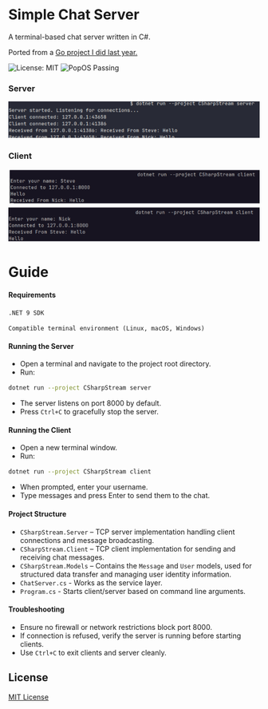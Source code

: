 # Simple Chat Server
A terminal-based chat server written in C#.

Ported from a [Go project I did last year.](https://github.com/Sieep-Coding/chatserver)

![License: MIT](https://img.shields.io/badge/License-MIT-blue.svg)
![PopOS Passing](https://img.shields.io/badge/PopOS-Passing-darkgreen.svg)

### Server
![](https://github.com/Sieep-Coding/simple-chat-csharp/blob/main/Public/server.png)

### Client
![](https://github.com/Sieep-Coding/simple-chat-csharp/blob/main/Public/client1.png)
![](https://github.com/Sieep-Coding/simple-chat-csharp/blob/main/Public/client2.png)
# Guide

#### Requirements
`.NET 9 SDK`

`Compatible terminal environment (Linux, macOS, Windows)`

#### Running the Server
- Open a terminal and navigate to the project root directory.
- Run:
```bash
dotnet run --project CSharpStream server
```
- The server listens on port 8000 by default.
- Press `Ctrl+C` to gracefully stop the server.

#### Running the Client
- Open a new terminal window.
- Run: 
```bash
dotnet run --project CSharpStream client
```
- When prompted, enter your username.
- Type messages and press Enter to send them to the chat.

#### Project Structure
- `CSharpStream.Server` – TCP server implementation handling client connections and message broadcasting.
- `CSharpStream.Client` – TCP client implementation for sending and receiving chat messages.
- `CSharpStream.Models` – Contains the `Message` and `User` models, used for structured data transfer and managing user identity information.
- `ChatServer.cs` - Works as the service layer.
- `Program.cs` - Starts client/server based on command line arguments.

#### Troubleshooting
- Ensure no firewall or network restrictions block port 8000.
- If connection is refused, verify the server is running before starting clients.
- Use `Ctrl+C` to exit clients and server cleanly.

## License
[MIT License](https://github.com/Sieep-Coding/simple-chat-csharp/tree/main?tab=MIT-1-ov-file)